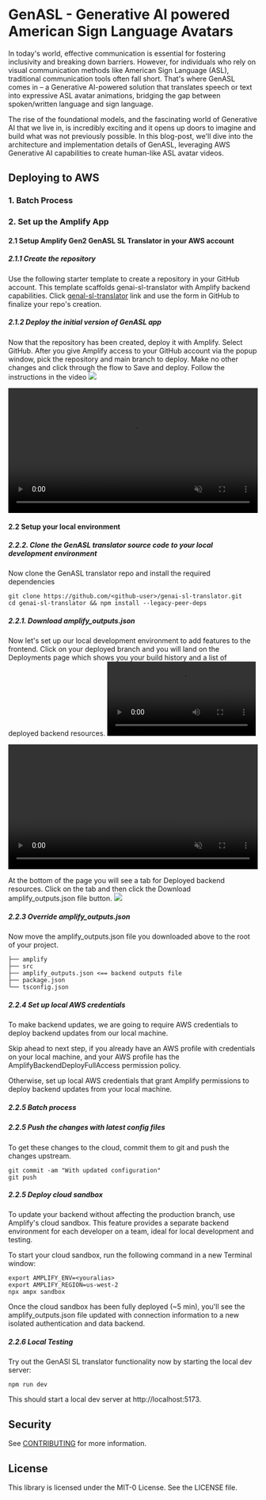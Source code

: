 # GenASL - Generative AI powered American Sign Language Avatars

In today's world, effective communication is essential for fostering inclusivity and breaking down barriers. However, for individuals who rely on visual communication methods like American Sign Language (ASL), traditional communication tools often fall short. That's where GenASL comes in – a Generative AI-powered solution that translates speech or text into expressive ASL avatar animations, bridging the gap between spoken/written language and sign language. 

The rise of the foundational models, and the fascinating world of Generative AI that we live in, is incredibly exciting and it opens up doors to imagine and build what was not previously possible. In this blog-post, we'll dive into the architecture and implementation details of GenASL, leveraging AWS Generative AI capabilities to create human-like ASL avatar videos.



## Deploying to AWS

### 1. Batch Process


### 2. Set up the Amplify App

#### 2.1 Setup Amplify Gen2 GenASL SL Translator in your AWS account

##### 2.1.1 Create the repository
Use the following starter template to create a repository in your GitHub account. This template scaffolds genai-sl-translator with Amplify backend capabilities.
Click [genal-sl-translator](https://github.com/new?template_name=amplify-vite-react-template&template_owner=aws-samples&name=genai-sl-translator&description=GenASL%20%2D%20GenAI%20Sign%20Language%20Translator) link
and use the form in GitHub to finalize your repo's creation.

##### 2.1.2 Deploy the initial version of GenASL app

Now that the repository has been created, deploy it with Amplify.  Select GitHub. After you give Amplify access to your GitHub account via the popup window, pick the repository and main branch to deploy. Make no other changes and click through the flow to Save and deploy.
Follow the instructions in the video 
![](https://docs.amplify.aws/images/gen2/getting-started/react/deploy.mp4gggggg)

<video width="100%" controls  muted loop autoPlay>
    <source src="https://docs.amplify.aws/images/gen2/getting-started/react/deploy.mp4" type="video/mp4">
</video>

#### 2.2 Setup your local environment 


##### 2.2.2. Clone the GenASL translator source code to your local development environment
Now clone the GenASL translator repo and install the required dependencies 

```
git clone https://github.com/<github-user>/genai-sl-translator.git
cd genai-sl-translator && npm install --legacy-peer-deps
```

##### 2.2.1. Download amplify_outputs.json 
Now let's set up our local development environment to add features to the frontend. Click on your deployed branch and you will land on the Deployments page which shows you your build history and a list of deployed backend resources.
![](https://docs.amplify.aws/images/gen2/getting-started/react/branch-details.mp4)

<video width="100%" controls  muted loop autoPlay>
    <source src="https://docs.amplify.aws/images/gen2/getting-started/react/branch-details.mp4" type="video/mp4">
</video>

At the bottom of the page you will see a tab for Deployed backend resources. Click on the tab and then click the Download amplify_outputs.json file button.
![](https://docs.amplify.aws/images/gen2/getting-started/react/nextImageExportOptimizer/amplify-outputs-download-opt-1920.WEBP)


##### 2.2.3 Override amplify_outputs.json 
Now move the amplify_outputs.json file you downloaded above to the root of your project.

```
├── amplify
├── src
├── amplify_outputs.json <== backend outputs file
├── package.json
└── tsconfig.json
```

##### 2.2.4 Set up local AWS credentials
To make backend updates, we are going to require AWS credentials to deploy backend updates from our local machine.

Skip ahead to next step, if you already have an AWS profile with credentials on your local machine, and your AWS profile has the AmplifyBackendDeployFullAccess permission policy.

Otherwise, set up local AWS credentials that grant Amplify permissions to deploy backend updates from your local machine.

##### 2.2.5  Batch process

##### 2.2.5  Push the changes with latest config files 
To get these changes to the cloud, commit them to git and push the changes upstream.
```commandline
git commit -am "With updated configuration"
git push
```


##### 2.2.5  Deploy cloud sandbox
To update your backend without affecting the production branch, use Amplify's cloud sandbox. This feature provides a separate backend environment for each developer on a team, ideal for local development and testing.

To start your cloud sandbox, run the following command in a new Terminal window:

```commandline
export AMPLIFY_ENV=<youralias>
export AMPLIFY_REGION=us-west-2
npx ampx sandbox
```
Once the cloud sandbox has been fully deployed (~5 min), you'll see the amplify_outputs.json file updated with connection information to a new isolated authentication and data backend.

##### 2.2.6  Local Testing

Try out the GenASl SL translator functionality now by starting the local dev server:

```commandline
npm run dev
```
This should start a local dev server at http://localhost:5173.













## Security

See [CONTRIBUTING](CONTRIBUTING.md#security-issue-notifications) for more information.

## License

This library is licensed under the MIT-0 License. See the LICENSE file.